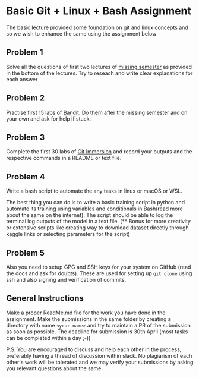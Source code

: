 # Basic Git + Linux + Bash Assignment

The basic lecture provided some foundation on git and linux concepts and so we wish to enhance the same using the assignment below

## Problem 1
Solve all the questions of first two lectures of [missing semester](https://missing.csail.mit.edu) as provided in the bottom of the lectures. Try to reseach and write clear explanations for each answer
## Problem 2
Practise first 15 labs of [Bandit](https://overthewire.org/wargames/bandit/). Do them after the missing semester and on your own and ask for help if stuck.
## Problem 3
Complete the first 30 labs of [Git Immersion](http://gitimmersion.com) and record your outputs and the respective commands in a README or text file.
## Problem 4
Write a bash script to automate the any tasks in linux or macOS or WSL. 

The best thing you can do is to write a basic training script in python and automate its training using variables and conditionals in Bash(read more about the same on the internet). The script should be able to log the terminal log outputs of the model in a text file. 
(** Bonus for more creativity or extensive scripts like creating way to download dataset directly through kaggle links or selecting parameters for the script)
## Problem 5
Also you need to setup GPG and SSH keys for your system on GitHub (read the docs and ask for doubts). These are used for setting up `git clone` using ssh and also signing and verification of commits.

## General Instructions
Make a proper ReadMe.md file for the work you have done in the assignment.
Make the submissions in the same folder by creating a directory with name `<your-name>` and try to maintain a PR of the submission as soon as possible. 
The deadline for submission is 30th April (most tasks can be completed within a day ;-))

P.S. You are encouraged to discuss and help each other in the process, preferably having a thread of discussion within slack. No plagiarism of each other's work will be tolerated and we may verify your submissions by asking you relevant questions about the same.
